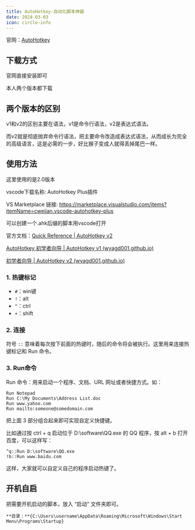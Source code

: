 ```yaml
---
title: AutoHotkey-自动化脚本神器
date: 2024-03-03
icon: circle-info
---
```


官网：[AutoHotkey](https://www.autohotkey.com/)

## 下载方式

官网直接安装即可

本人两个版本都下载

## 两个版本的区别

v1和v2的区别主要在语法，v1是命令行语法，v2是表达式语法。

而v2就是彻底抛弃命令行语法，把主要命令改造成表达式语法，从而成长为完全的高级语言，这是必需的一步，好比猴子变成人就得丢掉尾巴一样。

## 使用方法

这里使用的是2.0版本

vscode下载名称: AutoHotkey Plus插件

VS Marketplace 链接: https://marketplace.visualstudio.com/items?itemName=cweijan.vscode-autohotkey-plus

可以创建一个.ahk后缀的脚本用vscode打开

官方文档：[Quick Reference | AutoHotkey v2](https://www.autohotkey.com/docs/v2/)

[AutoHotkey 初学者向导 | AutoHotkey v1 (wyagd001.github.io)](https://wyagd001.github.io/zh-cn/docs/Tutorial.htm#s71)

[初学者向导 | AutoHotkey v2 (wyagd001.github.io)](https://wyagd001.github.io/v2/docs/Tutorial.htm#s71)

### 1. 热键标记

- `#`：win键
- `!`：alt
- `^`：ctrl
- `+`：shift

### 2. 连接

符号 `::` 意味着每次按下前面的热键时，随后的命令将会被执行。这里用来连接热键标记和 Run 命令。

### 3. Run命令

Run 命令：用来启动一个程序、文档、URL 网址或者快捷方式。如：

```AutoHotkey
Run Notepad
Run C:\My Documents\Address List.doc
Run www.yahoo.com
Run mailto:someone@somedomain.com
```

把上面 3 部分组合起来即可实现自定义快捷键。

比如通过按 ctrl + q 启动位于 D:\software\QQ.exe 的 QQ 程序，按 alt + b 打开百度，可以这样写：

```text
^q::Run D:\software\QQ.exe
!b::Run www.baidu.com
```

这样，大家就可以自定义自己的程序启动热键了。

## 开机自启

把需要开机启动的脚本，放入 “启动” 文件夹即可。

```**目录：**{C:\Users\username\AppData\Roaming\Microsoft\Windows\Start Menu\Programs\Startup}```

